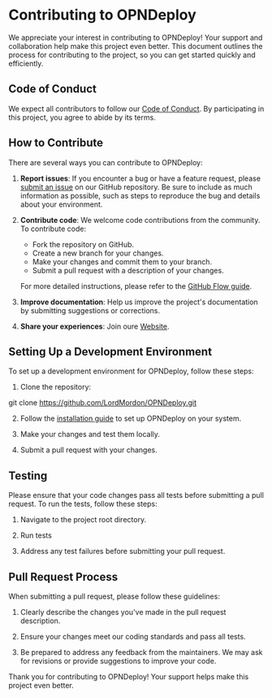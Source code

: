 # Contributing to OPNDeploy

We appreciate your interest in contributing to OPNDeploy! Your support and collaboration help make this project even better. This document outlines the process for contributing to the project, so you can get started quickly and efficiently.

## Code of Conduct

We expect all contributors to follow our [Code of Conduct](./CODE_OF_CONDUCT.md). By participating in this project, you agree to abide by its terms.

## How to Contribute

There are several ways you can contribute to OPNDeploy:

1. **Report issues**: If you encounter a bug or have a feature request, please [submit an issue](https://github.com/LordMordon/OPNDeploy/issues) on our GitHub repository. Be sure to include as much information as possible, such as steps to reproduce the bug and details about your environment.

2. **Contribute code**: We welcome code contributions from the community. To contribute code:

   - Fork the repository on GitHub.
   - Create a new branch for your changes.
   - Make your changes and commit them to your branch.
   - Submit a pull request with a description of your changes.

   For more detailed instructions, please refer to the [GitHub Flow guide](https://guides.github.com/introduction/flow/).

3. **Improve documentation**: Help us improve the project's documentation by submitting suggestions or corrections.

4. **Share your experiences**: Join oure [Website](https://opndeploy.com).

## Setting Up a Development Environment

To set up a development environment for OPNDeploy, follow these steps:

1. Clone the repository:

git clone https://github.com/LordMordon/OPNDeploy.git


2. Follow the [installation guide](./INSTALL.md) to set up OPNDeploy on your system.

3. Make your changes and test them locally.

4. Submit a pull request with your changes.

## Testing

Please ensure that your code changes pass all tests before submitting a pull request. To run the tests, follow these steps:

1. Navigate to the project root directory.

2. Run tests

3. Address any test failures before submitting your pull request.

## Pull Request Process

When submitting a pull request, please follow these guidelines:

1. Clearly describe the changes you've made in the pull request description.

2. Ensure your changes meet our coding standards and pass all tests.

3. Be prepared to address any feedback from the maintainers. We may ask for revisions or provide suggestions to improve your code.

Thank you for contributing to OPNDeploy! Your support helps make this project even better.


